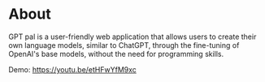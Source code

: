 # About

GPT pal is a user-friendly web application that allows users to create their own language models, similar to ChatGPT, through the fine-tuning of OpenAI's base models, without the need for programming skills.

Demo: https://youtu.be/etHFwYfM9xc
